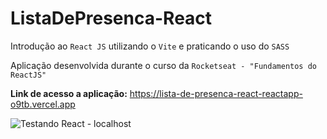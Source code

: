 # ListaDePresenca-React
Introdução ao `React JS` utilizando o `Vite` e praticando o uso do `SASS`

Aplicação desenvolvida durante o curso da `Rocketseat - "Fundamentos do ReactJS"`

**Link de acesso a aplicação:** https://lista-de-presenca-react-reactapp-o9tb.vercel.app

![Testando React - localhost](https://user-images.githubusercontent.com/78867248/192073444-bcacd900-1f91-47a8-a340-1824dfb93274.png)
